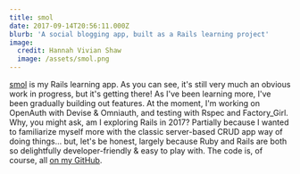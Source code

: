 ```yaml
---
title: smol
date: 2017-09-14T20:56:11.000Z
blurb: 'A social blogging app, built as a Rails learning project'
image:
  credit: Hannah Vivian Shaw
  image: /assets/smol.png
---
```

[smol](https://smol.space/) is my Rails learning app. As you can see, it's still very much an obvious work in progress, but it's getting there! As I've been learning more, I've been gradually building out features. At the moment, I'm working on OpenAuth with Devise & Omniauth, and testing with Rspec and Factory_Girl. Why, you might ask, am I exploring Rails in 2017? Partially because I wanted to familiarize myself more with the classic server-based CRUD app way of doing things... but, let's be honest, largely because Ruby and Rails are both so delightfully developer-friendly & easy to play with. The code is, of course, all [on my GitHub](https://github.com/vivshaw/smol-v1).
